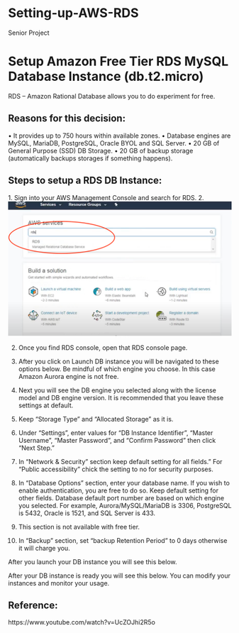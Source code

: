 # Setting-up-AWS-RDS
Senior Project

<h1>Setup Amazon Free Tier RDS MySQL Database Instance (db.t2.micro)</h1>

RDS – Amazon Rational Database allows you to do experiment for free.

<h2>Reasons for this decision:</h2>
•	It provides up to 750 hours within available zones.
•	Database engines are MySQL, MariaDB, PostgreSQL, Oracle BYOL and SQL Server.
•	20 GB of General Purpose (SSD) DB Storage.
•	20 GB of backup storage (automatically backups storages if something happens). 

<h2>Steps to setup a RDS DB Instance:</h2>
1.	Sign into your AWS Management Console and search for RDS.
2.	<img src="image/Picture1.png" alt=""> 

2.	Once you find RDS console, open that RDS console page. 

 
3.	After you click on Launch DB instance you will be navigated to these options below. Be mindful of which engine you choose. In this case Amazon Aurora engine is not free. 
 

4.	Next you will see the DB engine you selected along with the license model and DB engine version. It is recommended that you leave these settings at default. 

 
5.	Keep “Storage Type” and “Allocated Storage” as it is.
 

6.	Under “Settings”, enter values for “DB Instance Identifier”, “Master Username”, “Master Password”, and “Confirm Password” then click “Next Step.”
 





7.	In “Network & Security” section keep default setting for all fields.” For “Public accessibility” chick the setting to no for security purposes. 
 

 









8.	In “Database Options” section, enter your database name. If you wish to enable authentication, you are free to do so. Keep default setting for other fields.
Database default port number are based on which engine you selected. For example, 
Aurora/MySQL/MariaDB is 3306, PostgreSQL is 5432, Oracle is 1521, and SQL Server is 433.

 

9.	This section is not available with free tier. 

 




10.	In “Backup” section, set “backup Retention Period” to 0 days otherwise it will charge you.
 
 








After you launch your DB instance you will see this below.

 

After your DB instance is ready you will see this below. You can modify your instances and monitor your usage. 

 
<h2>Reference:</h2>
 https://www.youtube.com/watch?v=UcZOJhi2R5o 

